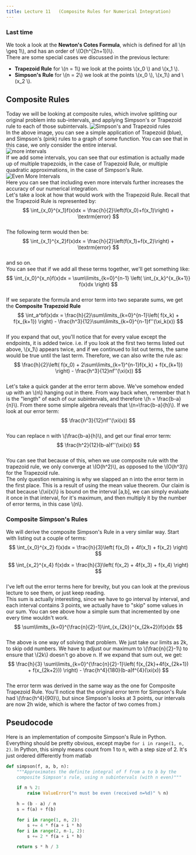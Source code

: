 ```yaml
---
title: Lecture 11   (Composite Rules for Numerical Integration)
---
```


### Last time
We took a look at the **Newton's Cotes Formula**, which is defined for all \\(n \geq 1\\), and has an order of \\(O(h^{2n+1})\\).  
There are some special cases we discussed in the previous lecture:  
* **Trapezoid Rule** for \\(n = 1\\) we look at the points \\(x_0 \\) and \\(x_1 \\).
* **Simpson's Rule**  for \\(n = 2\\) we look at the points \\(x_0 \\), \\(x_1\\) and \\(x_2 \\).

## Composite Rules
Today we will be looking at composite rules, which involve splitting our original problem into sub-intervals, and applying Simpson's or Trapezoid rule to each of those subintervals.
![Simpson's and Trapezoid rules](https://i.imgur.com/kKfPqxw.png)  
In the above image, you can see a simple application of Trapezoid (blue), and Simpson's (pink) rules to a graph of some function. You can see that in this case, we only consider the entire interval.   
![more intervals](https://i.imgur.com/RMGhkxa.png)  
If we add some intervals, you can see that our estimation is actually made up of multiple trapezoids, in the case of Trapezoid Rule, or multiple quadratic approximations, in the case of Simpson's Rule.   
![Even More Intervals](https://i.imgur.com/3dr1tcL.png)  
Here you can see that including even more intervals further increases the accuracy of our numerical integration.   
Let's take a look at how that would work with the Trapezoid Rule. Recall that the Trapezoid Rule is represented by:  
$$
\int_{x_0}^{x_1}f(x)dx = \frac{h}{2}\left(f(x_0)+f(x_1)\right) + \textrm{error}
$$   
The following term would then be:  
$$
\int_{x_1}^{x_2}f(x)dx = \frac{h}{2}\left(f(x_1)+f(x_2)\right) + \textrm{error}
$$   
and so on.  
You can see that if we add all these terms together, we'll get something like:  
$$
\int_{x_0}^{x_n}f(x)dx = \sum\limits_{k=0}^{n-1} \left( \int_{x_k}^{x_{k+1}} f(x)dx \right)
$$  
If we separate the formula and error term into two separate sums, we get the **Composite Trapezoid Rule**  
$$
\int_a^bf(x)dx = \frac{h}{2}\sum\limits_{k=0}^{n-1}\left( f(x_k) + f(x_{k+1}) \right) - \frac{h^3}{12}\sum\limits_{k=0}^{n-1}f''(\xi_k(x))
$$  
If you expand that out, you'll notice that for every value except the endpoints, it is added twice. i.e. if you look at the first two terms listed out above, \\(x_1\\) appears twice, and if we continued to list out terms, the same would be true until the last term. Therefore, we can also write the rule as:  
$$
\frac{h}{2}\left( f(x_0) + 2\sum\limits_{k=1}^{n-1}f(x_k) + f(x_{k+1}) \right) - \frac{h^3}{12}nf''(\xi(x))
$$  
Let's take a quick gander at the error term above. We've somehow ended up with an \\(n\\) hanging out in there. From way back when, remember that h is the "length" of each of our subintervals, and therefore \\(h = \frac{b-a}{n}\\). From there some simple algebra reveals that \\(n=\frac{b-a}{h}\\). If we look at our error term:  
$$
\frac{h^3}{12}nf''(\xi(x))
$$  
You can replace n with \\(\frac{b-a}{h}\\), and get our final error term:  
$$
\frac{h^2}{12}(b-a)f''(\xi(x))
$$  
You can see that because of this, when we use composite rule with the trapezoid rule, we only converge at \\(O(h^2)\\), as opposed to the \\(O(h^3)\\) for the Trapezoid rule.  
The only question remaining is why we slapped an n into the error term in the first place. This is a result of using the mean value theorem. Our claim is that because \\(\xi(x)\\) is bound on the interval [a,b], we can simply evaluate it once in that interval, for it's maximum, and then multiply it by the number of error terms, in this case \\(n\\).  

### Composite Simpson's Rules
We will derive the composite Simpson's Rule in a very similar way. Start with listing out a couple of terms:  
$$
\int_{x_0}^{x_2} f(x)dx = \frac{h}{3}\left( f(x_0) + 4f(x_1) + f(x_2) \right)
$$  
  
$$
\int_{x_2}^{x_4} f(x)dx = \frac{h}{3}\left( f(x_2) + 4f(x_3) + f(x_4) \right)
$$  
I've left out the error terms here for brevity, but you can look at the previous lecture to see them, or just keep reading.  
This sum is actually interesting, since we have to go interval by interval, and each interval contains 3 points, we actually have to "skip" some values in our sum. You can see above how a simple sum that incremented by one every time wouldn't work.  
$$
\sum\limits_{k=0}^{\frac{n}{2}-1}\int_{x_{2k}}^{x_{2k+2}}f(x)dx
$$  
The above is one way of solving that problem. We just take our limits as 2k, to skip odd numbers. We have to adjust our maximum to \\(\frac{n}{2}-1\\) to ensure that \\(2k\\) doesn't go above n. If we expand that sum out, we get:  
$$
\frac{h}{3} \sum\limits_{k=0}^{\frac{n}{2}-1}\left( f(x_{2k}+4f(x_{2k+1}) + f(x_{2k+2})) \right) - \frac{h^4}{180}(b-a)f^{4}(\xi(x))
$$    
The error term was derived in the same way as the one for Composite Trapezoid Rule. You'll notice that the original error term for Simpson's Rule had \\(\frac{h^4}{90}\\), but since Simpson's looks at 3 points, our intervals are now 2h wide, which is where the factor of two comes from.)
## Pseudocode

Here is an implementation of composite Simpson's Rule in Python. Everything should be pretty obvious, except maybe `for i in range(1, n, 2)`. In Python, this simply means count from 1 to n, with a step size of 2. It's just ordered differently from matlab
```python
def simpson(f, a, b, n):
    """Approximates the definite integral of f from a to b by the
    composite Simpson's rule, using n subintervals (with n even)"""

    if n % 2:
        raise ValueError("n must be even (received n=%d)" % n)

    h = (b - a) / n
    s = f(a) + f(b)

    for i in range(1, n, 2):
        s += 4 * f(a + i * h)
    for i in range(2, n-1, 2):
        s += 2 * f(a + i * h)

    return s * h / 3
```
